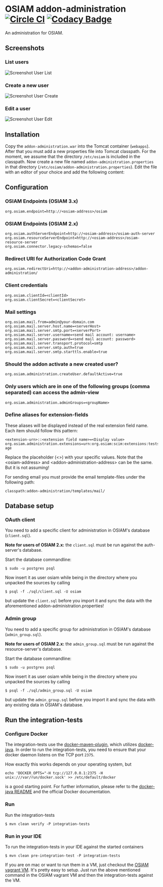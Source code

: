 # OSIAM addon-administration [![Circle CI](https://circleci.com/gh/osiam/addon-administration.svg?style=svg)](https://circleci.com/gh/osiam/addon-administration) [![Codacy Badge](https://api.codacy.com/project/badge/grade/9806775f28c74ddd80633d0a4a8e6bc3)](https://www.codacy.com/app/OSIAM/addon-administration)

An administration for OSIAM.

## Screenshots

### List users
![Screenshot User List](/docs/screenshots/user-list.png?raw=true "List users")

### Create a new user
![Screenshot User Create](/docs/screenshots/create-user.png?raw=true "Create user")

### Edit a user
![Screenshot User Edit](/docs/screenshots/edit-user.png?raw=true "Edit user")

## Installation

Copy the `addon-administration.war` into the Tomcat container (`webapps`). After
that you must add a new properties file into Tomcat classpath. For the moment,
we assume that the directory `/etc/osiam` is included in the classpath. Now
create a new file named `addon-administration.properties` in that directory
(`/etc/osiam/addon-administration.properties`). Edit the file with an editor of
your choice and add the following content:

## Configuration

### OSIAM Endpoints (OSIAM 3.x)
    org.osiam.endpoint=http://<osiam-address>/osiam

### OSIAM Endpoints (OSIAM 2.x)
    org.osiam.authServerEndpoint=http://<osiam-address>/osiam-auth-server
    org.osiam.resourceServerEndpoint=http://<osiam-address>/osiam-resource-server
    org.osiam.connector.legacy-schemas=false

### Redirect URI for Authorization Code Grant
    org.osiam.redirectUri=http://<addon-administration-address>/addon-administration/

### Client credentials
    org.osiam.clientId=<clientId>
    org.osiam.clientSecret=<clientSecret>

### Mail settings
    org.osiam.mail.from=admin@your-domain.com
    org.osiam.mail.server.host.name=<serverHost>
    org.osiam.mail.server.smtp.port=<serverPort>
    org.osiam.mail.server.username=<send mail account: username>
    org.osiam.mail.server.password=<send mail account: password>
    org.osiam.mail.server.transport.protocol=smtp
    org.osiam.mail.server.smtp.auth=true
    org.osiam.mail.server.smtp.starttls.enable=true

### Should the addon activate a new created user?
    org.osiam.administration.createUser.defaultActive=true

### Only users which are in one of the following groups (comma separated) can access the admin-view
    org.osiam.administration.adminGroups=<groupName>

### Define aliases for extension-fields

These aliases will be displayed instead of the real extension field name. Each
item should follow this pattern:

    <extension-urn>::<extension field name>=<Display value>
    org.osiam.administration.extensions=urn:org.osiam:scim:extensions:tests::age=Your age

Replace the placeholder (&lt;&gt;) with your specific values. Note that the
&lt;osiam-address&gt; and &lt;addon-administration-address&gt; can be the same.
But it is not assuming!

For sending email you must provide the email template-files under the following
path:

    classpath:addon-administration/templates/mail/

## Database setup

### OAuth client

You need to add a specific client for administration in OSIAM's database
(`client.sql`).

**Note for users of OSIAM 2.x:** the `client.sql` must be run against the
auth-server's database.

Start the database commandline:

    $ sudo -u postgres psql

Now insert it as user osiam while being in the directory where you unpacked
the sources by calling

    $ psql -f ./sql/client.sql -U osiam

but update the `client.sql` before you import it and sync the data with the
aforementioned addon-administration.properties!

### Admin group

You need to add a specific group for administration in OSIAM's database
(`admin_group.sql`).

**Note for users of OSIAM 2.x:** the `admin_group.sql` must be run against the
resource-server's database.

Start the database commandline:

    $ sudo -u postgres psql

Now insert it as user osiam while being in the directory where you unpacked
the sources by calling

    $ psql -f ./sql/admin_group.sql -U osiam

but update the `admin_group.sql` before you import it and sync the data with
any existing data in OSIAM's database.

## Run the integration-tests

### Configure Docker

The integration-tests use the [docker-maven-plugin](https://github.com/alexec/docker-maven-plugin),
which utilizes [docker-java](https://github.com/docker-java/docker-java).
In order to run the integration-tests, you need to ensure that your docker daemon
listens on the TCP port `2375`.

How exactly this works depends on your operating system, but

    echo 'DOCKER_OPTS="-H tcp://127.0.0.1:2375 -H unix:///var/run/docker.sock' >> /etc/default/docker

is a good starting point. For further information, please refer to  the
[docker-java README](https://github.com/docker-java/docker-java#build-with-maven)
and the official Docker documentation.

### Run

Run the integration-tests

    $ mvn clean verify -P integration-tests

### Run in your IDE

To run the integration-tests in your IDE against the started containers

    $ mvn clean pre-integration-test -P integration-tests

If you are on mac or want to run them in a VM, just checkout the
[OSIAM vagrant VM](https://github.com/osiam/vagrant). It's pretty easy to setup.
Just run the above mentioned command in the OSIAM vagrant VM and then the
integration-tests against the VM.
